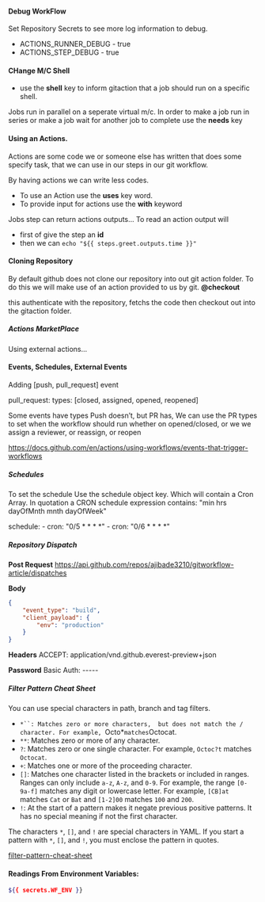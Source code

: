 #### Debug WorkFlow

Set Repository Secrets to see more log information to debug.

-   ACTIONS_RUNNER_DEBUG - true
-   ACTIONS_STEP_DEBUG - true

#### CHange M/C Shell

-   use the **shell** key to inform gitaction that a job should run on a specific shell.

Jobs run in parallel on a seperate virtual m/c.
In order to make a job run in series or make a job wait for another job to complete use the **needs** key

#### Using an Actions.

Actions are some code we or someone else has written that does some specify task, that we can use in our steps in our git workflow.

By having actions we can write less codes.

-   To use an Action use the **uses** key word.
-   To provide input for actions use the **with** keyword

Jobs step can return actions outputs...
To read an action output will

-   first of give the step an **id**
-   then we can `echo "${{ steps.greet.outputs.time }}"`

#### Cloning Repository

By default github does not clone our repository into out git action folder. To do this we will make use of an action provided to us by git. **@checkout**

this authenticate with the repository, fetchs the code then checkout out into the gitaction folder.

##### Actions MarketPlace
Using external actions...


#### Events, Schedules, External Events
Adding [push, pull_request] event

pull_request:
    types: [closed, assigned, opened, reopened]

Some events have types Push doesn’t, but PR has, We can use the PR types to set when the workflow should run whether on opened/closed, or we we assign a reviewer, or reassign, or reopen

https://docs.github.com/en/actions/using-workflows/events-that-trigger-workflows

##### Schedules
To set the schedule
Use the schedule object key. Which will contain a Cron Array.
In quotation a CRON schedule expression contains:
"min hrs dayOfMnth mnth dayOfWeek"

schedule:
    - cron: "0/5 * * * *"
    - cron: "0/6 * * * *"

##### Repository Dispatch
**Post Request**
https://api.github.com/repos/ajibade3210/gitworkflow-article/dispatches

**Body**
```json
{
    "event_type": "build",
    "client_payload": {
        "env": "production"
    }
}
```

**Headers**
ACCEPT: application/vnd.github.everest-preview+json

**Password**
Basic Auth: -----

##### Filter Pattern Cheat Sheet
You can use special characters in path, branch and tag filters.

* `*``: Matches zero or more characters,  but does not match the / character. For example, `Octo*` matches `Octocat.
* `**`: Matches zero or more of any character.
* `?`: Matches zero or one single character. For example, `Octoc?t` matches `Octocat`.
* `+`: Matches one or more of the proceeding character.
* `[]`: Matches one character listed in the brackets or included in ranges. Ranges can only include `a-z`, `A-z`, and `0-9`. For example, the range  `[0-9a-f]` matches any digit or lowercase letter. For example, `[CB]at` matches `Cat` or `Bat` and `[1-2]00` matches `100` and `200`.
* `!`: At the start of a pattern makes it negate previous positive patterns. It has no special meaning if not the first character.

The characters `*`, `[]`, and `!` are special characters in YAML. If you start a pattern with `*`, `[]`, and `!`, you must enclose the pattern in quotes.

[filter-pattern-cheat-sheet](https://help.github.com/en/actions/automating-your-workflow-with-github-actions/workflow-syntax-for-github-actions#filter-pattern-cheat-sheet)

#### Readings From Environment Variables:
```bash
${{ secrets.WF_ENV }}
```
